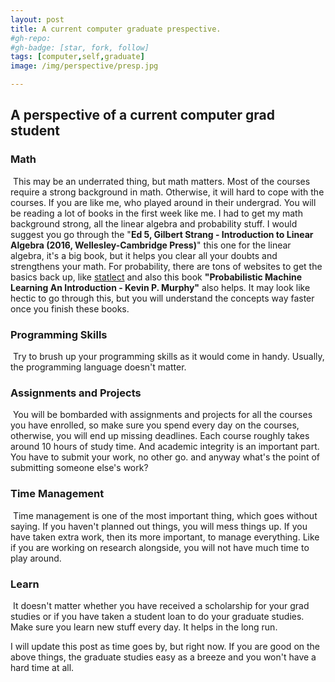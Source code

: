 ```yaml
---
layout: post
title: A current computer graduate prespective.
#gh-repo:
#gh-badge: [star, fork, follow]
tags: [computer,self,graduate]
image: /img/perspective/presp.jpg

---
```


## A perspective of a current computer grad student

### **Math**

​	This may be an underrated thing, but math matters. Most of the courses require a strong background in math. Otherwise, it will hard to cope with the courses. If you are like me, who played around in their undergrad. You will be reading a lot of books in the first week like me. I had to get my math background strong, all the linear algebra and probability stuff. I would suggest you go through the "**Ed 5, Gilbert Strang - Introduction to Linear Algebra (2016, Wellesley-Cambridge Press)**" this one for the linear algebra, it's a big book, but it helps you clear all your doubts and strengthens your math. For probability, there are tons of websites to get the basics back up, like [statlect](https://www.statlect.com) and also this book **"Probabilistic Machine Learning An Introduction - Kevin P. Murphy"** also helps. It may look like hectic to go through this, but you will understand the concepts way faster once you finish these books.

### Programming Skills

​	Try to brush up your programming skills as it would come in handy. Usually, the programming language doesn't matter.

### **Assignments and Projects**

​	You will be bombarded with assignments and projects for all the courses you have enrolled, so make sure you spend every day on the courses, otherwise, you will end up missing deadlines. Each course roughly takes around 10 hours of study time. And academic integrity is an important part. You have to submit your work, no other go. and anyway what's the point of submitting someone else's work?

### Time Management

​	Time management is one of the most important thing, which goes without saying. If you haven't planned out things, you will mess things up. If you have taken extra work, then its more important, to manage everything. Like if you are working on research alongside, you will not have much time to play around.

### Learn

​	It doesn't matter whether you have received a scholarship for your grad studies or if you have taken a student loan to do your graduate studies. Make sure you learn new stuff every day. It helps in the long run.



I will update this post as time goes by, but right now. If you are good on the above things, the graduate studies easy as a breeze and you won't have a hard time at all.
